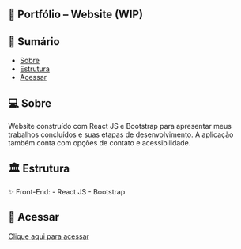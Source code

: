 ## 💼 Portfólio – Website (WIP)

## 📝 Sumário

- [Sobre](#about)
- [Estrutura](#pattern)
- [Acessar](#link)

## 💻 Sobre <a name="about"></a>

Website construído com React JS e Bootstrap para apresentar meus trabalhos concluídos e suas etapas de desenvolvimento. A aplicação também conta com opções de contato e acessibilidade.

## 🏛 Estrutura <a name="pattern"></a>

✨ Front-End:
    - React JS
    - Bootstrap

## 🔗 Acessar <a name="link"></a>

<a href="google.com" >Clique aqui para acessar</a>
